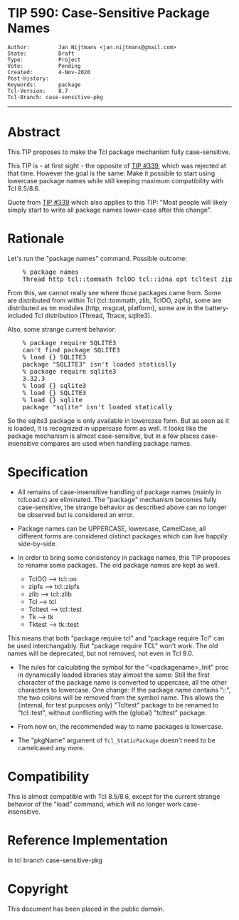 # TIP 590: Case-Sensitive Package Names
	Author:         Jan Nijtmans <jan.nijtmans@gmail.com>
	State:          Draft
	Type:           Project
	Vote:           Pending
	Created:        4-Nov-2020
	Post-History:
	Keywords:       package
	Tcl-Version:    8.7
	Tcl-Branch:	case-sensitive-pkg
-----

# Abstract

This TIP proposes to make the Tcl package mechanism fully
case-sensitive.

This TIP is - at first sight - the opposite of [TIP #339](339.md), which
was rejected at that time. However the goal is the same: Make
it possible to start using lowercase package names while
still keeping maximum compatibility with Tcl 8.5/8.6.

Quote from [TIP #339](339.md) which also applies to this TIP: "Most people
will likely simply start to write all package names lower-case after this change".

# Rationale

Let's run the "package names" command. Possible outcome:

<pre>
    % package names
    Thread http tcl::tommath TclOO tcl::idna opt tcltest zipfs cookiejar msgcat zlib Ttrace Tcl platform sqlite3 Tk
</pre>

From this, we cannot really see where those packages came from.
Some are distributed from within Tcl (tcl::tommath, zlib, TclOO, zipfs), some
are distributed as tm modules (http, msgcat, platform), some
are in the battery-included Tcl distribution (Thread, Ttrace, sqlite3).

Also, some strange current behavior:

<pre>
    % package require SQLITE3
    can't find package SQLITE3
    % load {} SQLITE3
    package "SQLITE3" isn't loaded statically
    % package require sqlite3
    3.32.3
    % load {} sqlite3
    % load {} SQLITE3
    % load {} sqlite
    package "sqlite" isn't loaded statically
</pre>

So the sqlite3 package is only available in lowercase form.
But as soon as it is loaded, it is recognized in uppercase
form as well. It looks like the package mechanism is almost
case-sensitive, but in a few places case-insensitive
compares are used when handling package names.

# Specification

* All remains of case-insensitive handling of package names
(mainly in tclLoad.c) are eliminated. The "package" mechanism
becomes fully case-sensitive, the strange behavior as described
above can no longer be observed but is considered an error.

* Package names can be UPPERCASE, lowercase, CamelCase, all
different forms are considered distinct packages which
can live happily side-by-side.

* In order to bring some consistency in package names, this
TIP proposes to rename some packages. The old package names
are kept as well.

    - TclOO   ⟶  tcl::oo
    - zipfs   ⟶  tcl::zipfs
    - zlib    ⟶  tcl::zlib
    - Tcl     ⟶  tcl
    - Tcltest ⟶  tcl::test
    - Tk      ⟶  tk
    - Tktest  ⟶  tk::test

This means that both "package require tcl" and "package require Tcl"
can be used interchangably. But "package require TCL" won't work.
The old names will be deprecated, but not removed, not even in Tcl 9.0.

* The rules for calculating the symbol for the "&lt;packagename>_Init"
proc in dynamically loaded libraries stay almost the same: Still the
first character of the package name is converted to uppercase,
all the other characters to lowercase. One change: If the package
name contains "::", the two colons will be removed from the symbol name.
This allows the (internal, for test purposes only) "Tcltest"
package to be renamed to "tcl::test", without conflicting
with the (global) "tcltest" package.

* From now on, the recommended way to name packages is lowercase.

* The "pkgName" argument of `Tcl_StaticPackage` doesn't need to
be camelcased any more.

# Compatibility

This is almost compatible with Tcl 8.5/8.6, except for the
current strange behavior of the "load" command, which
will no longer work case-insensitive.

# Reference Implementation

In tcl branch case-sensitive-pkg

# Copyright

This document has been placed in the public domain.
